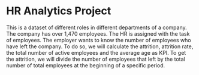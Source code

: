 # HR Analytics Project
This is a dataset of different roles in different departments of a company. The company has over 1,470 employees.
The HR is assigned with the task of employees. The employer wants to know the number of employees who have left the company. To do so, we will calculate the attrition, attrition rate, the total number of active employees and the average age as KPI.
To get the attrition, we will divide the number of employees that left by the total number of total employees at the beginning of a specific period.
